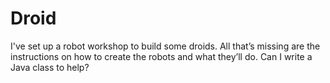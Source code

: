 # Droid
I've set up a robot workshop to build some droids. All that’s missing are the instructions on how to create the robots and what they’ll do.  Can I write a Java class to help?
